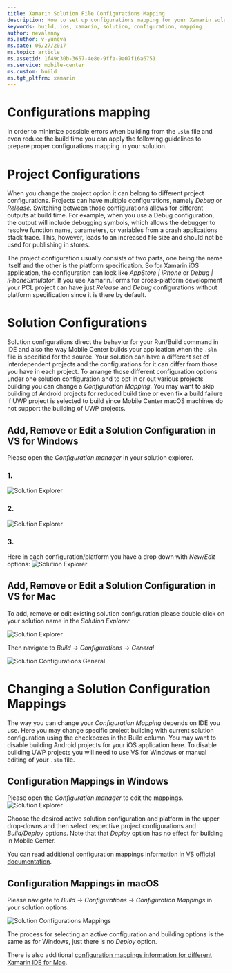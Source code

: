 ```yaml
---
title: Xamarin Solution File Configurations Mapping
description: How to set up configurations mapping for your Xamarin solution
keywords: build, ios, xamarin, solution, configuration, mapping
author: nevalenny
ms.author: v-yuneva
ms.date: 06/27/2017
ms.topic: article
ms.assetid: 1f49c30b-3657-4e8e-9ffa-9a07f16a6751
ms.service: mobile-center
ms.custom: build
ms.tgt_pltfrm: xamarin
---
```


# Configurations mapping
In order to minimize possible errors when building from the `.sln` file and even reduce the build time you can apply the following guidelines to prepare proper configurations mapping in your solution.

# Project Configurations
When you change the project option it can belong to different project configurations. Projects can have multiple configurations, namely *Debug* or *Release*. Switching between those configurations allows for different outputs at build time. For example, when you use a Debug configuration, the output will include debugging symbols, which allows the debugger to resolve function name, parameters, or variables from a crash applications stack trace. This, however, leads to an increased file size and should not be used for publishing in stores.

The project configuration usually consists of two parts, one being the name itself and the other is the platform specification. So for Xamarin.iOS application, the configuration can look like *AppStore | iPhone* or *Debug | iPhoneSimulator*. If you use Xamarin.Forms for cross-platform development your PCL project can have just *Release* and *Debug* configurations without platform specification since it is there by default.

# Solution Configurations
Solution configurations direct the behavior for your Run/Build command in IDE and also the way Mobile Center builds your application when the `.sln` file is specified for the source. Your solution can have a different set of interdependent projects and the configurations for it can differ from those you have in each project. To arrange those different configuration options under one solution configuration and to opt in or out various projects building you can change a *Configuration Mapping*. You may want to skip building of Android projects for reduced build time or even fix a build failure if UWP project is selected to build since Mobile Center macOS machines do not support the building of UWP projects.

## Add, Remove or Edit a Solution Configuration in VS for **Windows**
Please open the *Configuration manager* in your solution explorer.

### 1.
![Solution Explorer](images/vswindows-solution-explorer.png)

### 2.
![Solution Explorer](images/vswindows-configuration-manager.png)

### 3.
Here in each configuration/platform you have a drop down with *New/Edit* options:
![Solution Explorer](images/vswindows-edit-configurations.png)

## Add, Remove or Edit a Solution Configuration in VS for **Mac**
To add, remove or edit existing solution configuration please double click on your solution name in the *Solution Explorer*

![Solution Explorer](images/vsmac-solution-explorer.png)

Then navigate to *Build -> Configurations -> General*

![Solution Configurations General](images/vsmac-solution-configurations-general.png)

# Changing a Solution Configuration Mappings
The way you can change your *Configuration Mapping* depends on IDE you use. Here you may change specific project building with current solution configuration using the checkboxes in the Build column. You may want to disable building Android projects for your iOS application here. To disable building UWP projects you will need to use VS for Windows or manual editing of your `.sln` file.

## Configuration Mappings in **Windows**
Please open the *Configuration manager* to edit the mappings.
![Solution Explorer](images/vswindows-configuration-manager.png)

Choose the desired active solution configuration and platform in the upper drop-downs and then select respective project configurations and *Build/Deploy* options. Note that that *Deploy* option has no effect for building in Mobile Center. 

You can read additional configuration mappings information in [VS official documentation](https://docs.microsoft.com/en-us/visualstudio/extensibility/internals/configuration-options-overview).

## Configuration Mappings in **macOS**
Please navigate to *Build -> Configurations -> Configuration Mappings* in your solution options.

![Solution Configurations Mappings](images/vsmac-solution-configurations-mappings.png)

The process for selecting an active configuration and building options is the same as for Windows, just there is no *Deploy* option.

There is also additional [configuration mappings information for different Xamarin IDE for Mac](https://developer.xamarin.com/guides/cross-platform/xamarin-studio/projects-and-solutions/#Solution_Configurations).